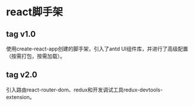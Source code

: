 # react脚手架
## tag v1.0
  使用create-react-app创建的脚手架，引入了antd UI组件库，并进行了高级配置（按需打包，按需加载）。
## tag v2.0
  引入路由react-router-dom、redux和开发调试工具redux-devtools-extension。
